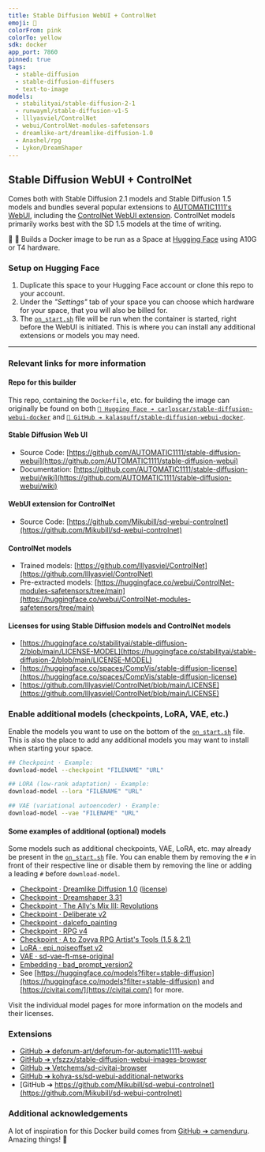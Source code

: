 ```yaml
---
title: Stable Diffusion WebUI + ControlNet
emoji: 🦄
colorFrom: pink
colorTo: yellow
sdk: docker
app_port: 7860
pinned: true
tags:
  - stable-diffusion
  - stable-diffusion-diffusers
  - text-to-image
models:
  - stabilityai/stable-diffusion-2-1
  - runwayml/stable-diffusion-v1-5
  - lllyasviel/ControlNet
  - webui/ControlNet-modules-safetensors
  - dreamlike-art/dreamlike-diffusion-1.0
  - Anashel/rpg
  - Lykon/DreamShaper
---
```


## Stable Diffusion WebUI + ControlNet

Comes both with Stable Diffusion 2.1 models and Stable Diffusion 1.5 models and bundles several popular extensions to [AUTOMATIC1111's WebUI]([https://github.com/AUTOMATIC1111/stable-diffusion-webui]), including the [ControlNet WebUI extension](https://github.com/Mikubill/sd-webui-controlnet). ControlNet models primarily works best with the SD 1.5 models at the time of writing.

🐳 🦄 Builds a Docker image to be run as a Space at [Hugging Face](https://huggingface.co/) using A10G or T4 hardware.

### Setup on Hugging Face

1. Duplicate this space to your Hugging Face account or clone this repo to your account.
2. Under the *"Settings"* tab of your space you can choose which hardware for your space, that you will also be billed for.
3. The [`on_start.sh`](./on_start.sh) file will be run when the container is started, right before the WebUI is initiated. This is where you can install any additional extensions or models you may need.

---

### Relevant links for more information

#### Repo for this builder

This repo, containing the `Dockerfile`, etc. for building the image can originally be found on both [`🤗 Hugging Face ➔ carloscar/stable-diffusion-webui-docker`](https://huggingface.co/spaces/carloscar/stable-diffusion-webui-docker) and [`🐙 GitHub ➔ kalaspuff/stable-diffusion-webui-docker`](https://github.com/kalaspuff/stable-diffusion-webui-docker).

#### Stable Diffusion Web UI

* Source Code: [https://github.com/AUTOMATIC1111/stable-diffusion-webui](https://github.com/AUTOMATIC1111/stable-diffusion-webui)
* Documentation: [https://github.com/AUTOMATIC1111/stable-diffusion-webui/wiki](https://github.com/AUTOMATIC1111/stable-diffusion-webui/wiki)

#### WebUI extension for ControlNet

* Source Code: [https://github.com/Mikubill/sd-webui-controlnet](https://github.com/Mikubill/sd-webui-controlnet)

#### ControlNet models

* Trained models: [https://github.com/lllyasviel/ControlNet](https://github.com/lllyasviel/ControlNet)
* Pre-extracted models: [https://huggingface.co/webui/ControlNet-modules-safetensors/tree/main](https://huggingface.co/webui/ControlNet-modules-safetensors/tree/main)

#### Licenses for using Stable Diffusion models and ControlNet models

* [https://huggingface.co/stabilityai/stable-diffusion-2/blob/main/LICENSE-MODEL](https://huggingface.co/stabilityai/stable-diffusion-2/blob/main/LICENSE-MODEL)
* [https://huggingface.co/spaces/CompVis/stable-diffusion-license](https://huggingface.co/spaces/CompVis/stable-diffusion-license)
* [https://github.com/lllyasviel/ControlNet/blob/main/LICENSE](https://github.com/lllyasviel/ControlNet/blob/main/LICENSE)

### Enable additional models (checkpoints, LoRA, VAE, etc.)

Enable the models you want to use on the bottom of the [`on_start.sh`](./on_start.sh) file. This is also the place to add any additional models you may want to install when starting your space.

```bash
## Checkpoint · Example:
download-model --checkpoint "FILENAME" "URL"

## LORA (low-rank adaptation) · Example:
download-model --lora "FILENAME" "URL"

## VAE (variational autoencoder) · Example:
download-model --vae "FILENAME" "URL"
```

#### Some examples of additional (optional) models

Some models such as additional checkpoints, VAE, LoRA, etc. may already be present in the [`on_start.sh`](./on_start.sh) file. You can enable them by removing the `#` in front of their respective line or disable them by removing the line or adding a leading `#` before `download-model`.

* [Checkpoint · Dreamlike Diffusion 1.0](https://huggingface.co/dreamlike-art/dreamlike-diffusion-1.0) ([license](https://huggingface.co/dreamlike-art/dreamlike-diffusion-1.0/blob/main/LICENSE.md))
* [Checkpoint · Dreamshaper 3.31](https://huggingface.co/Lykon/DreamShaper)
* [Checkpoint · The Ally's Mix III: Revolutions](https://civitai.com/models/10752/the-allys-mix-iii-revolutions)
* [Checkpoint · Deliberate v2](https://civitai.com/models/4823/deliberate)
* [Checkpoint · dalcefo_painting](https://civitai.com/models/5396/dalcefopainting)
* [Checkpoint · RPG v4](https://huggingface.co/Anashel/rpg)
* [Checkpoint · A to Zovya RPG Artist's Tools (1.5 & 2.1)](https://civitai.com/models/8124/a-to-zovya-rpg-artists-tools-15-and-21)
* [LoRA · epi_noiseoffset v2](https://civitai.com/models/13941/epinoiseoffset)
* [VAE · sd-vae-ft-mse-original](https://huggingface.co/stabilityai/sd-vae-ft-mse-original)
* [Embedding · bad_prompt_version2](https://huggingface.co/datasets/Nerfgun3/bad_prompt)
* See [https://huggingface.co/models?filter=stable-diffusion](https://huggingface.co/models?filter=stable-diffusion) and [https://civitai.com/](https://civitai.com/) for more.

Visit the individual model pages for more information on the models and their licenses.

### Extensions

* [GitHub ➔ deforum-art/deforum-for-automatic1111-webui](https://github.com/deforum-art/deforum-for-automatic1111-webui)
* [GitHub ➔ yfszzx/stable-diffusion-webui-images-browser](https://github.com/yfszzx/stable-diffusion-webui-images-browser)
* [GitHub ➔ Vetchems/sd-civitai-browser](https://github.com/Vetchems/sd-civitai-browser)
* [GitHub ➔ kohya-ss/sd-webui-additional-networks](https://github.com/kohya-ss/sd-webui-additional-networks)
* [GitHub ➔ https://github.com/Mikubill/sd-webui-controlnet](https://github.com/Mikubill/sd-webui-controlnet)

### Additional acknowledgements

A lot of inspiration for this Docker build comes from [GitHub ➔ camenduru](https://github.com/camenduru). Amazing things! 🙏

